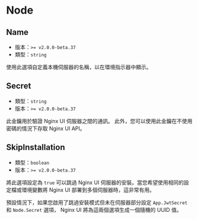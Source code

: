 # Node

## Name
- 版本：`>= v2.0.0-beta.37`
- 類型：`string`

使用此選項自定義本機伺服器的名稱，以在環境指示器中顯示。

## Secret
- 類型：`string`
- 版本：`>= v2.0.0-beta.37`

此金鑰用於驗證 Nginx UI 伺服器之間的通訊。
此外，您可以使用此金鑰在不使用密碼的情況下存取 Nginx UI API。

## SkipInstallation
- 類型：`boolean`
- 版本：`>= v2.0.0-beta.37`

將此選項設定為 `true` 可以跳過 Nginx UI 伺服器的安裝。當您希望使用相同的設定檔或環境變數將 Nginx UI 部署到多個伺服器時，這非常有用。

預設情況下，如果您啟用了跳過安裝模式但未在伺服器部分設定 `App.JwtSecret` 和 `Node.Secret` 選項，
Nginx UI 將為這兩個選項生成一個隨機的 UUID 值。
